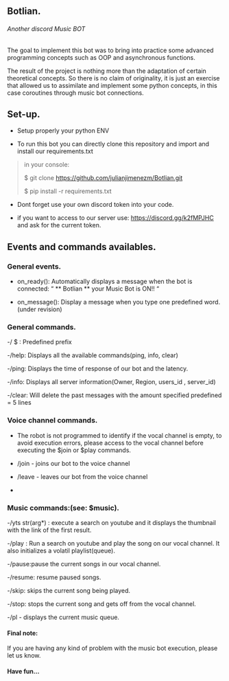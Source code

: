 ## Botlian.
###### Another discord Music BOT

The goal to implement this bot was to bring into practice some advanced programming concepts
such as OOP and asynchronous functions.

The result of the project is nothing more than the adaptation of certain theoretical concepts. 
So there is no claim of originality, it is just an exercise that allowed us to assimilate and 
implement some python concepts, in this case coroutines through music bot connections.


## Set-up.

- Setup properly your python ENV 

- To run this bot you can directly clone this repository and import  and install our requirements.txt

>in your console:
>
>$ git clone https://github.com/julianjimenezm/Botlian.git
>
>$ pip install -r requirements.txt

- Dont forget use your own discord token into your code.

- if you want to access to our server use: https://discord.gg/k2fMPJHC and ask for the current token.


## Events and commands availables.


### General events.
- on_ready(): Automatically displays a message when the bot is connected:
          “ ** Botlian ** your Music Bot is ON!! “

- on_message(): Display a message when you type one predefined word. (under revision)


### General commands.

-/ $ : Predefined prefix

-/help: Displays all the available commands(ping, info, clear)

-/ping: Displays the time of response of our bot and the latency.

-/info: Displays all server information(Owner, Region, users_id , server_id)

-/clear: Will delete the past messages with the amount specified predefined = 5 lines


### Voice channel commands.

- The robot is not programmed to identify if the vocal channel is empty, to avoid execution errors, 
  please access to the vocal channel before executing the $join or $play commands.

- /join - joins our bot to the voice channel
- /leave - leaves our bot from the voice channel
- 

### Music commands:(see: $music).

-/yts str(arg*) : execute a search on youtube and it displays the thumbnail with the link of  the first result.

-/play : Run a search on youtube and play the song on our vocal channel. It also  initializes a volatil playlist(queue).

-/pause:pause the current songs in our vocal channel.

-/resume: resume paused songs.

-/skip:  skips the current song being played.

-/stop:  stops the current song and gets off from the vocal channel.

-/pl - displays the current music queue.



#### Final note:

If you are having any kind of problem with the music bot execution, please let us know.



#### Have fun...
